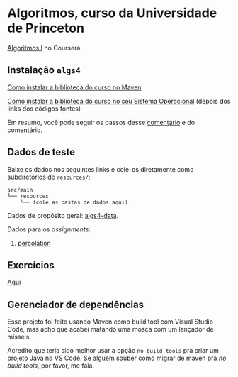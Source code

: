 # Algoritmos, curso da Universidade de Princeton
[Algoritmos I](https://www.coursera.org/learn/algorithms-part1/) no Coursera.


## Instalação `algs4`
[Como instalar a biblioteca do curso no Maven](https://github.com/kevin-wayne/algs4/issues/18#issuecomment-449483074)

[Como instalar a biblioteca do curso no seu Sistema Operacional](https://algs4.cs.princeton.edu/code/) (depois dos links dos códigos fontes)

Em resumo, você pode seguir os passos desse [comentário](https://github.com/kevin-wayne/algs4/issues/18#issuecomment-449483074) 
e do comentário.


## Dados de teste
Baixe os dados nos seguintes links e cole-os diretamente como subdiretórios de `resources/`:

```
src/main
└── resources
    └── (cole as pastas de dados aqui)
```

Dados de propósito geral: [algs4-data](https://algs4.cs.princeton.edu/code/algs4-data.zip).


Dados para os _assignments_:
1. [percolation](https://coursera.cs.princeton.edu/algs4/assignments/percolation/percolation.zip)



## Exercícios
[Aqui](/src/test/java/AlgorithmsPrincetonCourse/README.md)


## Gerenciador de dependências
Esse projeto foi feito usando Maven como build tool com Visual Studio Code, mas acho que acabei matando uma mosca com um lançador de mísseis.

Acredito que teria sido melhor usar a opção `no build tools` pra criar um projeto Java no VS Code. Se alguém souber como migrar de maven pra _no build tools_, por favor, me fala. 